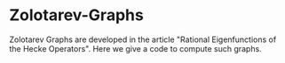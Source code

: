 # Zolotarev-Graphs
Zolotarev Graphs are developed in the article "Rational Eigenfunctions of the Hecke Operators". Here we give a code to compute such graphs.
